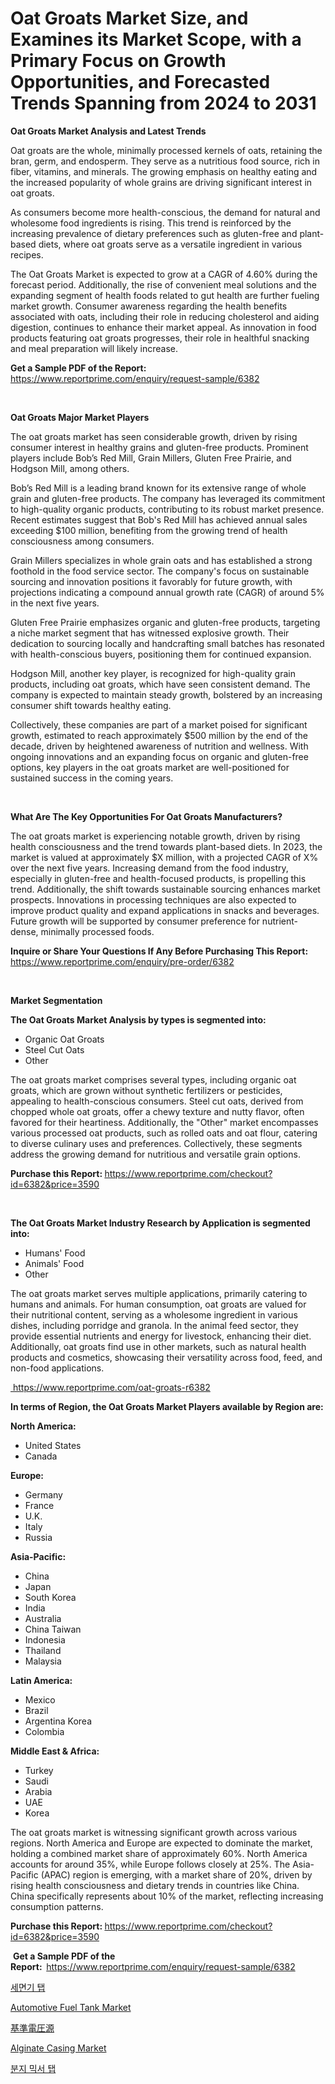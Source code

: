 <p><h1>Oat Groats Market Size, and Examines its Market Scope, with a Primary Focus on Growth Opportunities, and Forecasted Trends Spanning from 2024 to 2031</h1></p><p><strong>Oat Groats Market Analysis and Latest Trends</strong></p>
<p><p>Oat groats are the whole, minimally processed kernels of oats, retaining the bran, germ, and endosperm. They serve as a nutritious food source, rich in fiber, vitamins, and minerals. The growing emphasis on healthy eating and the increased popularity of whole grains are driving significant interest in oat groats. </p><p>As consumers become more health-conscious, the demand for natural and wholesome food ingredients is rising. This trend is reinforced by the increasing prevalence of dietary preferences such as gluten-free and plant-based diets, where oat groats serve as a versatile ingredient in various recipes. </p><p>The Oat Groats Market is expected to grow at a CAGR of 4.60% during the forecast period. Additionally, the rise of convenient meal solutions and the expanding segment of health foods related to gut health are further fueling market growth. Consumer awareness regarding the health benefits associated with oats, including their role in reducing cholesterol and aiding digestion, continues to enhance their market appeal. As innovation in food products featuring oat groats progresses, their role in healthful snacking and meal preparation will likely increase.</p></p>
<p><strong>Get a Sample PDF of the Report:&nbsp;</strong> <a href="https://www.reportprime.com/enquiry/request-sample/6382">https://www.reportprime.com/enquiry/request-sample/6382</a></p>
<p>&nbsp;</p>
<p><strong>Oat Groats Major Market Players</strong></p>
<p><p>The oat groats market has seen considerable growth, driven by rising consumer interest in healthy grains and gluten-free products. Prominent players include Bob’s Red Mill, Grain Millers, Gluten Free Prairie, and Hodgson Mill, among others. </p><p>Bob’s Red Mill is a leading brand known for its extensive range of whole grain and gluten-free products. The company has leveraged its commitment to high-quality organic products, contributing to its robust market presence. Recent estimates suggest that Bob's Red Mill has achieved annual sales exceeding $100 million, benefiting from the growing trend of health consciousness among consumers.</p><p>Grain Millers specializes in whole grain oats and has established a strong foothold in the food service sector. The company's focus on sustainable sourcing and innovation positions it favorably for future growth, with projections indicating a compound annual growth rate (CAGR) of around 5% in the next five years.</p><p>Gluten Free Prairie emphasizes organic and gluten-free products, targeting a niche market segment that has witnessed explosive growth. Their dedication to sourcing locally and handcrafting small batches has resonated with health-conscious buyers, positioning them for continued expansion.</p><p>Hodgson Mill, another key player, is recognized for high-quality grain products, including oat groats, which have seen consistent demand. The company is expected to maintain steady growth, bolstered by an increasing consumer shift towards healthy eating.</p><p>Collectively, these companies are part of a market poised for significant growth, estimated to reach approximately $500 million by the end of the decade, driven by heightened awareness of nutrition and wellness. With ongoing innovations and an expanding focus on organic and gluten-free options, key players in the oat groats market are well-positioned for sustained success in the coming years.</p></p>
<p>&nbsp;</p>
<p><strong>What Are The Key Opportunities For Oat Groats Manufacturers?</strong></p>
<p><p>The oat groats market is experiencing notable growth, driven by rising health consciousness and the trend towards plant-based diets. In 2023, the market is valued at approximately $X million, with a projected CAGR of X% over the next five years. Increasing demand from the food industry, especially in gluten-free and health-focused products, is propelling this trend. Additionally, the shift towards sustainable sourcing enhances market prospects. Innovations in processing techniques are also expected to improve product quality and expand applications in snacks and beverages. Future growth will be supported by consumer preference for nutrient-dense, minimally processed foods.</p></p>
<p><strong>Inquire or Share Your Questions If Any Before Purchasing This Report:</strong> <a href="https://www.reportprime.com/enquiry/pre-order/6382">https://www.reportprime.com/enquiry/pre-order/6382</a></p>
<p>&nbsp;</p>
<p><strong>Market Segmentation</strong></p>
<p><strong>The Oat Groats Market Analysis by types is segmented into:</strong></p>
<p><ul><li>Organic Oat Groats</li><li>Steel Cut Oats</li><li>Other</li></ul></p>
<p><p>The oat groats market comprises several types, including organic oat groats, which are grown without synthetic fertilizers or pesticides, appealing to health-conscious consumers. Steel cut oats, derived from chopped whole oat groats, offer a chewy texture and nutty flavor, often favored for their heartiness. Additionally, the "Other" market encompasses various processed oat products, such as rolled oats and oat flour, catering to diverse culinary uses and preferences. Collectively, these segments address the growing demand for nutritious and versatile grain options.</p></p>
<p><strong>Purchase this Report:&nbsp;</strong><a href="https://www.reportprime.com/checkout?id=6382&price=3590">https://www.reportprime.com/checkout?id=6382&price=3590</a></p>
<p>&nbsp;</p>
<p><strong>The Oat Groats Market Industry Research by Application is segmented into:</strong></p>
<p><ul><li>Humans' Food</li><li>Animals' Food</li><li>Other</li></ul></p>
<p><p>The oat groats market serves multiple applications, primarily catering to humans and animals. For human consumption, oat groats are valued for their nutritional content, serving as a wholesome ingredient in various dishes, including porridge and granola. In the animal feed sector, they provide essential nutrients and energy for livestock, enhancing their diet. Additionally, oat groats find use in other markets, such as natural health products and cosmetics, showcasing their versatility across food, feed, and non-food applications.</p></p>
<p><a href="https://www.reportprime.com/oat-groats-r6382">&nbsp;https://www.reportprime.com/oat-groats-r6382</a></p>
<p><strong>In terms of Region, the Oat Groats Market Players available by Region are:</strong></p>
<p>
    <p> <strong> North America: </strong>
        <ul>
            <li>United States</li>
            <li>Canada</li>
        </ul>
        </p> 
    <p> <strong> Europe: </strong>
        <ul>
            <li>Germany</li>
            <li>France</li>
            <li>U.K.</li>
            <li>Italy</li>
            <li>Russia</li>
        </ul>
        </p> 
    <p> <strong> Asia-Pacific: </strong>
        <ul>
            <li>China</li>
            <li>Japan</li>
            <li>South Korea</li>
            <li>India</li>
            <li>Australia</li>
            <li>China Taiwan</li>
            <li>Indonesia</li>
            <li>Thailand</li>
            <li>Malaysia</li>
        </ul>
        </p> 
    <p> <strong> Latin America: </strong>
        <ul>
            <li>Mexico</li>
            <li>Brazil</li>
            <li>Argentina Korea</li>
            <li>Colombia</li>
        </ul>
        </p> 
    <p> <strong> Middle East & Africa: </strong>
        <ul>
            <li>Turkey</li>
            <li>Saudi</li>
            <li>Arabia</li>
            <li>UAE</li>
            <li>Korea</li>
        </ul>
    </p>
    </p>
<p><p>The oat groats market is witnessing significant growth across various regions. North America and Europe are expected to dominate the market, holding a combined market share of approximately 60%. North America accounts for around 35%, while Europe follows closely at 25%. The Asia-Pacific (APAC) region is emerging, with a market share of 20%, driven by rising health consciousness and dietary trends in countries like China. China specifically represents about 10% of the market, reflecting increasing consumption patterns.</p></p>
<p><strong>Purchase this Report: </strong><a href="https://www.reportprime.com/checkout?id=6382&price=3590">https://www.reportprime.com/checkout?id=6382&price=3590</a></p>
<p>&nbsp;<strong>Get a Sample PDF of the Report:&nbsp;&nbsp;</strong><a href="https://www.reportprime.com/enquiry/request-sample/6382">https://www.reportprime.com/enquiry/request-sample/6382</a></p>
<p><strong></strong></p>
<p><p><a href="https://medium.com/@sadieelliott97/%EC%84%B8%EB%A9%B4%EB%8C%80-%EC%88%98%EC%A0%84-%EC%82%B0%EC%97%85-%EB%B6%84%EC%84%9D-%EB%B3%B4%EA%B3%A0%EC%84%9C-%EC%9D%91%EC%9A%A9-%EB%B6%84%EC%95%BC-%EC%A7%80%EC%97%AD-%EA%B2%BD%EC%9F%81-%EC%A0%84%EB%9E%B5%EC%97%90-%EB%94%B0%EB%A5%B8-%EC%8B%9C%EC%9E%A5-%EA%B7%9C%EB%AA%A8-%EC%A0%90%EC%9C%A0%EC%9C%A8-%EB%8F%99%ED%96%A5-2024-2031-bb60a94e53a6">세면기 탭</a></p><p><a href="https://www.linkedin.com/pulse/booming-automotive-fuel-tank-market-sector-analysis-growth-8ha2e?trackingId=8ynv%2Bh9pQcKxk1SpodVrvw%3D%3D">Automotive Fuel Tank Market</a></p><p><a href="https://medium.com/@cassianlinzjx/2024%E5%B9%B4%E3%81%8B%E3%82%892031%E5%B9%B4%E3%81%BE%E3%81%A7%E3%81%AE%E3%83%AA%E3%83%95%E3%82%A1%E3%83%AC%E3%83%B3%E3%82%B9%E9%9B%BB%E5%9C%A7%E6%BA%90%E5%B8%82%E5%A0%B4%E3%81%AE%E6%88%90%E9%95%B7%E8%A6%8B%E9%80%9A%E3%81%97%E3%81%AF-%E5%B8%82%E5%A0%B4%E3%81%AE%E5%82%BE%E5%90%91%E5%88%86%E6%9E%90%E3%81%AB%E3%82%88%E3%82%8A-%E5%BF%9C%E7%94%A8-%E5%9C%B0%E5%9F%9F%E3%81%AE%E8%A6%8B%E9%80%9A%E3%81%97-%E5%8F%8E%E7%9B%8A%E3%81%AE12-6-%E3%81%AE%E5%B9%B4%E9%96%93%E6%88%90%E9%95%B7%E7%8E%87-cagr-%E3%81%A7%E4%BA%88%E6%83%B3%E3%81%95%E3%82%8C%E3%81%A6%E3%81%84%E3%81%BE%E3%81%99-1833db9704c4">基準電圧源</a></p><p><a href="https://github.com/fty54g/Market-Research-Report-List-1/blob/main/alginate-casing-market.md">Alginate Casing Market</a></p><p><a href="https://medium.com/@sadieelliott97/%EC%84%B8%EB%A9%B4%EA%B8%B0-%ED%98%BC%ED%95%A9%EC%88%98%EB%8F%84%EA%BC%AD%EC%A7%80-%EC%8B%9C%EC%9E%A5-2024%EB%85%84%EB%B6%80%ED%84%B0-2031%EB%85%84%EA%B9%8C%EC%A7%80%EC%9D%98-%EA%B8%80%EB%A1%9C%EB%B2%8C-%EC%8B%9C%EC%9E%A5-%ED%86%B5%EC%B0%B0%EB%A0%A5-%EB%B0%8F-%ED%8C%90%EB%A7%A4-%EB%8F%99%ED%96%A5-2f558b0445b5">분지 믹서 탭</a></p></p>